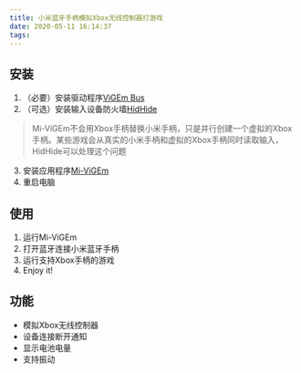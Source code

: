 ```yaml
---
title: 小米蓝牙手柄模拟Xbox无线控制器打游戏
date: 2020-05-11 16:14:37
tags:
---
```


## 安装
 1. （必要）安装驱动程序[ViGEm Bus](https://github.com/nefarius/ViGEmBus)
 2. （可选）安装输入设备防火墙[HidHide](https://github.com/nefarius/HidHide)

 > Mi-ViGEm不会用Xbox手柄替换小米手柄，只是并行创建一个虚拟的Xbox手柄。某些游戏会从真实的小米手柄和虚拟的Xbox手柄同时读取输入，HidHide可以处理这个问题
 3. 安装应用程序[Mi-ViGEm](https://github.com/grayver/mi-vigem)
 4. 重启电脑
## 使用
 1. 运行Mi-ViGEm
 2. 打开蓝牙连接小米蓝牙手柄
 3. 运行支持Xbox手柄的游戏
 4. Enjoy it!
## 功能
 * 模拟Xbox无线控制器
 * 设备连接断开通知
 * 显示电池电量
 * 支持振动
